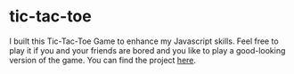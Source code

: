 # tic-tac-toe

I built this Tic-Tac-Toe Game to enhance my Javascript skills. Feel free to play it if you and your friends are bored and you like to play a good-looking version of the game. 
You can find the project [here](https://www.theodinproject.com/lessons/node-path-javascript-tic-tac-toe 'The Odin Project').
